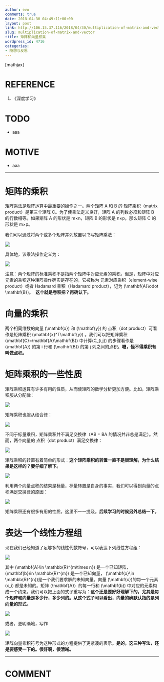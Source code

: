 ```yaml
---
author: evo
comments: true
date: 2018-04-30 04:49:11+00:00
layout: post
link: http://106.15.37.116/2018/04/30/multiplication-of-matrix-and-vector/
slug: multiplication-of-matrix-and-vector
title: 矩阵和向量相乘
wordpress_id: 4716
categories:
- 随想与反思
---
```


<!-- more -->

[mathjax]


# REFERENCE





 	
  1. 《深度学习》




# TODO





 	
  * aaa




# MOTIVE





 	
  * aaa





* * *






# 矩阵的乘积


矩阵乘法是矩阵运算中最重要的操作之一。两个矩阵 A 和 B 的 矩阵乘积（matrix product）是第三个矩阵 C。为了使乘法定义良好，矩阵 A 的列数必须和矩阵 B 的行数相等。如果矩阵 A 的形状是 m×n，矩阵 B 的形状是 n×p，那么矩阵 C 的形状是 m×p。

我们可以通过将两个或多个矩阵并列放置以书写矩阵乘法：


![](http://106.15.37.116/wp-content/uploads/2018/04/img_5ae69bd7d4bd8.png)


具体地，该乘法操作定义为：


![](http://106.15.37.116/wp-content/uploads/2018/04/img_5ae69be1b3284.png)


注意：两个矩阵的标准乘积不是指两个矩阵中对应元素的乘积。但是，矩阵中对应元素的乘积这种矩阵操作确实是存在的，它被称为 元素对应乘积（element-wise product）或者 Hadamard 乘积（Hadamard product），记为 \(\mathbf{A}\odot \mathbf{B}\)。  **这个就是卷积把？再确认下。**




# 向量的乘积


两个相同维数的向量 \(\mathbf{x}\) 和 \(\mathbf{y}\) 的 点积（dot product）可看作是矩阵乘积 \(\mathbf{x}^T\mathbf{y}\) 。我们可以把矩阵乘积\(\mathbf{C}=\mathbf{A}\mathbf{B}\) 中计算\(C_{i,j}\) 的步骤看作是 \(\mathbf{A}\) 的第 i 行和 \(\mathbf{B}\) 的第 j 列之间的点积。**嗯，怪不得乘积有叫做点积。**




# 矩阵乘积的一些性质


矩阵乘积运算有许多有用的性质，从而使矩阵的数学分析更加方便。比如，矩阵乘积服从分配律：


![](http://106.15.37.116/wp-content/uploads/2018/04/img_5ae69bf929753.png)


矩阵乘积也服从结合律：


![](http://106.15.37.116/wp-content/uploads/2018/04/img_5ae69c020586e.png)


不同于标量乘积，矩阵乘积并不满足交换律（AB = BA 的情况并非总是满足）。然而，两个向量的 点积（dot product）满足交换律：


![](http://106.15.37.116/wp-content/uploads/2018/04/img_5ae69c0d08bef.png)


矩阵乘积的转置有着简单的形式：**这个矩阵乘积的转置一直不是很理解，为什么结果是这样的？要仔细了解下。**


![](http://106.15.37.116/wp-content/uploads/2018/04/img_5ae69c1695585.png)


利用两个向量点积的结果是标量，标量转置是自身的事实，我们可以得到向量的点积满足交换律的原因：


![](http://106.15.37.116/wp-content/uploads/2018/04/img_5ae69c2abde9f.png)


矩阵乘积还有很多有用的性质，这里不一一提及。**后续学习的时候另外总结一下。**




# 表达一个线性方程组


现在我们已经知道了足够多的线性代数符号，可以表达下列线性方程组：


![](http://106.15.37.116/wp-content/uploads/2018/04/img_5ae69c40ba5e2.png)


其中 \(\mathbf{A}\in \mathbb{R}^{m\times n}\) 是一个已知矩阵， \(\mathbf{b}\in \mathbb{R}^{m}\) 是一个已知向量， \(\mathbf{x}\in \mathbb{R}^{n}\)是一个我们要求解的未知向量。向量 \(\mathbf{x}\)的每一个元素\(x_i\) 都是未知的。矩阵 \(\mathbf{A}\)  的每一行和 \(\mathbf{b}\) 中对应的元素构成一个约束。我们可以把上面的式子重写为：**这个还是要好好理解下的，尤其是每个矩阵和向量是多少行，多少列的。从这个式子可以看出，向量的确默认指的是列向量的形式。**


![](http://106.15.37.116/wp-content/uploads/2018/04/img_5ae69c4dcd53d.png)


或者，更明确地，写作


![](http://106.15.37.116/wp-content/uploads/2018/04/img_5ae69c5a54793.png)


矩阵向量乘积符号为这种形式的方程提供了更紧凑的表示。**是的，这三种写法，还是要感受一下的。很好啊，很清晰。**









* * *





# COMMENT



